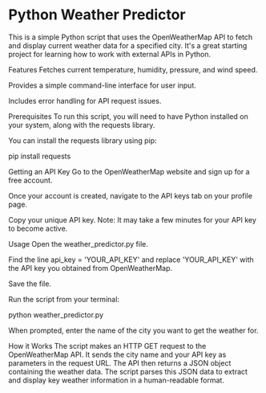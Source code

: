 # Python Weather Predictor

This is a simple Python script that uses the OpenWeatherMap API to fetch and display current weather data for a specified city. It's a great starting project for learning how to work with external APIs in Python.

Features
Fetches current temperature, humidity, pressure, and wind speed.

Provides a simple command-line interface for user input.

Includes error handling for API request issues.

Prerequisites
To run this script, you will need to have Python installed on your system, along with the requests library.

You can install the requests library using pip:

pip install requests

Getting an API Key
Go to the OpenWeatherMap website and sign up for a free account.

Once your account is created, navigate to the API keys tab on your profile page.

Copy your unique API key. Note: It may take a few minutes for your API key to become active.

Usage
Open the weather_predictor.py file.

Find the line api_key = 'YOUR_API_KEY' and replace 'YOUR_API_KEY' with the API key you obtained from OpenWeatherMap.

Save the file.

Run the script from your terminal:

python weather_predictor.py

When prompted, enter the name of the city you want to get the weather for.

How it Works
The script makes an HTTP GET request to the OpenWeatherMap API. It sends the city name and your API key as parameters in the request URL. The API then returns a JSON object containing the weather data. The script parses this JSON data to extract and display key weather information in a human-readable format.
